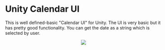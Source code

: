 # Unity Calendar UI
This is well defined-basic "Calendar UI" for Unity. The UI is very basic but it has pretty good functionality. You can get the date as a string which is selected by user.

<p align="center">
  <img src="https://user-images.githubusercontent.com/22610163/30546624-ce9ac916-9c95-11e7-927f-346527fbc9d9.png">
</p>
